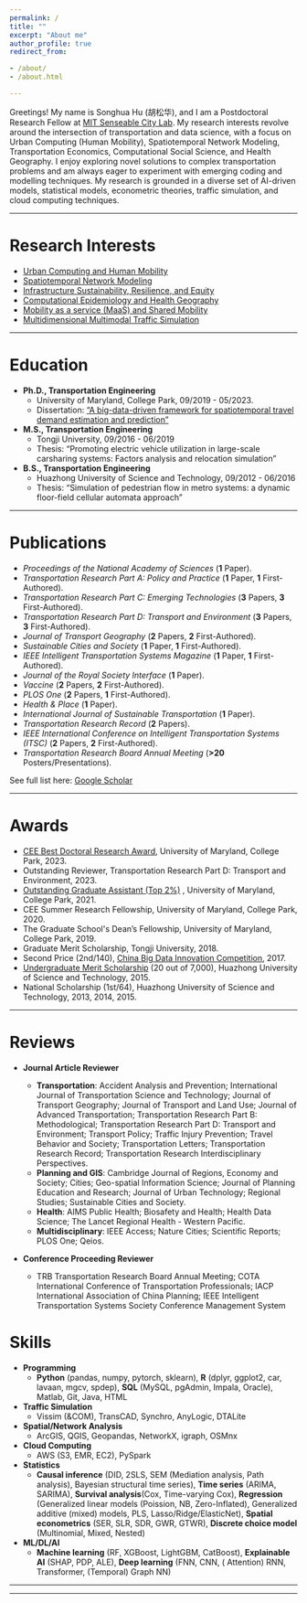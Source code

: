 ```yaml
---
permalink: /
title: ""
excerpt: "About me"
author_profile: true
redirect_from:

- /about/
- /about.html

---
```

Greetings! My name is Songhua Hu (胡松华), and I am a Postdoctoral Research Fellow at [MIT Senseable City Lab](https://senseable.mit.edu/). 
My research interests revolve around the intersection of transportation and data science, 
with a focus on Urban Computing (Human Mobility), Spatiotemporal Network Modeling, Transportation Economics, Computational Social Science, and Health Geography.
I enjoy exploring novel solutions to complex transportation problems and am always eager to experiment with emerging coding and modelling techniques.
My research is grounded in a diverse set of AI-driven models, statistical models, econometric theories, traffic simulation, and cloud computing techniques.

***

Research Interests
======

+ [Urban Computing and Human Mobility](https://songhuahu-umd.github.io/Human%20Mobility)
+ [Spatiotemporal Network Modeling](https://songhuahu-umd.github.io/Spatiotemporal%20Network)
+ [Infrastructure Sustainability, Resilience, and Equity](https://songhuahu-umd.github.io/Infrastructure%20Resilience)
+ [Computational Epidemiology and Health Geography](https://songhuahu-umd.github.io/Public%20Health)
+ [Mobility as a service (MaaS) and Shared Mobility](https://songhuahu-umd.github.io/Shared%20Mobility)
+ [Multidimensional Multimodal Traffic Simulation](https://songhuahu-umd.github.io/Traffic%20Simulation)

***

Education
======

* **Ph.D., Transportation Engineering**
    * University of Maryland, College Park, 09/2019 - 05/2023.
    * Dissertation: [“A big-data-driven framework for spatiotemporal travel demand estimation and prediction”](https://drum.lib.umd.edu/items/4be96816-0aaf-4d4d-a1f0-11593c284d8b)
* **M.S., Transportation Engineering**
    * Tongji University, 09/2016 - 06/2019
    * Thesis: “Promoting electric vehicle utilization in large-scale carsharing systems: Factors analysis and relocation
      simulation”
* **B.S., Transportation Engineering**
    * Huazhong University of Science and Technology, 09/2012 - 06/2016
    * Thesis: “Simulation of pedestrian flow in metro systems: a dynamic floor-field cellular automata approach”

***

Publications
======
* _Proceedings of the National Academy of Sciences_ (**1** Paper).
* _Transportation Research Part A: Policy and Practice_ (**1** Paper, **1** First-Authored).
* _Transportation Research Part C: Emerging Technologies_ (**3** Papers, **3** First-Authored).
* _Transportation Research Part D: Transport and Environment_ (**3** Papers, **3** First-Authored).
* _Journal of Transport Geography_ (**2** Papers, **2** First-Authored).
* _Sustainable Cities and Society_ (**1** Paper, **1** First-Authored).
* _IEEE Intelligent Transportation Systems Magazine_ (**1** Paper, **1** First-Authored).
* _Journal of the Royal Society Interface_ (**1** Paper).
* _Vaccine_ (**2** Papers, **2** First-Authored).
* _PLOS One_ (**2** Papers, **1** First-Authored).
* _Health & Place_ (**1** Paper).
* _International Journal of Sustainable Transportation_ (**1** Paper).
* _Transportation Research Record_ (**2** Papers).
* _IEEE International Conference on Intelligent Transportation Systems (ITSC)_ (**2** Papers, **2**
  First-Authored).
* _Transportation Research Board Annual Meeting_ (**>20** Posters/Presentations).

See full list here: [Google Scholar](https://scholar.google.com/citations?user=uVIbQyAAAAAJ&hl=en)

***

Awards
======
* [CEE Best Doctoral Research Award](https://cee.umd.edu/news/story/hu-waters-win-thesis-awards), University of Maryland, College Park, 2023.
* Outstanding Reviewer, Transportation Research Part D: Transport and Environment, 2023.
* [Outstanding Graduate Assistant (Top 2%)](https://gradschool.umd.edu/funding/student-fellowships-awards/outstanding-graduate-assistant-awards)
  , University of Maryland, College Park, 2021.
* CEE Summer Research Fellowship, University of Maryland, College Park, 2020.
* The Graduate School's Dean’s Fellowship, University of Maryland, College Park, 2019.
* Graduate Merit Scholarship, Tongji University, 2018.
* Second Price (2nd/140), [China Big Data Innovation Competition](http://www.360doc.com/content/21/0222/19/73861477_963398711.shtml), 2017.
* [Undergraduate Merit Scholarship](http://news.hust.edu.cn/info/1007/2164.htm) (20 out of 7,000), Huazhong University of Science and
  Technology, 2015.
* National Scholarship (1st/64), Huazhong University of Science and Technology, 2013, 2014, 2015.

***

Reviews
======
* **Journal Article Reviewer**
  * **Transportation**: Accident Analysis and Prevention; International Journal of Transportation Science and Technology; Journal of Transport Geography; Journal of Transport and Land Use; Journal of Advanced Transportation;
    Transportation Research Part B: Methodological; Transportation Research Part D: Transport and Environment; Transport Policy;
    Traffic Injury Prevention; Travel Behavior and Society; Transportation Letters; Transportation Research Record;
    Transportation Research Interdisciplinary Perspectives.
  * **Planning and GIS**: Cambridge Journal of Regions, Economy and Society; Cities; Geo-spatial Information Science;
    Journal of Planning Education and Research; Journal of Urban Technology; Regional Studies; Sustainable Cities and Society.
  * **Health**: AIMS Public Health; Biosafety and Health; Health Data Science; The Lancet Regional Health - Western Pacific.
  * **Multidisciplinary**: IEEE Access; Nature Cities; Scientific Reports; PLOS One; Qeios.

* **Conference Proceeding Reviewer**
  * TRB Transportation Research Board Annual Meeting;
    COTA International Conference of Transportation Professionals;
    IACP International Association of China Planning;
    IEEE Intelligent Transportation Systems Society Conference Management System


Skills
======

* **Programming**
    * **Python** (pandas, numpy, pytorch, sklearn), **R** (dplyr, ggplot2, car, lavaan, mgcv, spdep), **SQL** (MySQL,
      pgAdmin, Impala, Oracle), Matlab, Git, Java, HTML
* **Traffic Simulation**
    * Vissim (&COM), TransCAD, Synchro, AnyLogic, DTALite
* **Spatial/Network Analysis**
    * ArcGIS, QGIS, Geopandas, NetworkX, igraph, OSMnx
* **Cloud Computing**
    * AWS (S3, EMR, EC2), PySpark
* **Statistics**
    * **Causal inference** (DID, 2SLS, SEM (Mediation analysis, Path analysis), Bayesian structural time series), **Time series** (ARIMA, SARIMA),
  **Survival analysis**(Cox, Time-varying Cox), **Regression** (Generalized linear models (Poission, NB, Zero-Inflated), Generalized additive (mixed) models, PLS, Lasso/Ridge/ElasticNet), 
  **Spatial econometrics** (SER, SLR, SDR, GWR, GTWR), **Discrete choice model** (Multinomial, Mixed, Nested)
* **ML/DL/AI**
    * **Machine learning** (RF, XGBoost, LightGBM, CatBoost), **Explainable AI** (SHAP, PDP, ALE), **Deep learning** (FNN, CNN, (
      Attention) RNN, Transformer, (Temporal) Graph NN)

***


------
<script type='text/javascript' id='clustrmaps' src='//cdn.clustrmaps.com/map_v2.js?cl=848383&w=288&t=n&d=zU9DbdqNwD8PS5IHucVNU8GV_lJolPyn6nhjUQYN5FI&co=ffffff&ct=808080&cmo=3acc3a&cmn=ff5353'></script>